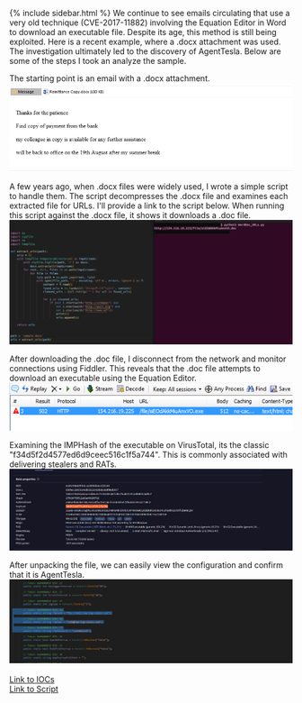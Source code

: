 {% include sidebar.html %}
We continue to see emails circulating that use a very old technique (CVE-2017-11882) involving the Equation Editor in Word to download an executable file. Despite its age, this method is still being exploited. Here is a recent example, where a .docx attachment was used. The investigation ultimately led to the discovery of AgentTesla. Below are some of the steps I took an analyze the sample.


The starting point is an email with a .docx attachment.
<br>
<a href="Screenshots/AT_811_1.png"> 
<img src="Screenshots/AT_811_1.png">
</a>
<br>

A few years ago, when .docx files were widely used, I wrote a simple script to handle them. The script decompresses the .docx file and examines each extracted file for URLs. I'll provide a link to the script below. When running this script against the .docx file, it shows it downloads a .doc file.
<br>
<a href="Screenshots/AT_811_2.png"> 
<img src="Screenshots/AT_811_2.png">
</a>
<br>

After downloading the .doc file, I disconnect from the network and monitor connections using Fiddler. This reveals that the .doc file attempts to download an executable using the Equation Editor.
<br>
<a href="Screenshots/AT_811_3.png"> 
<img src="Screenshots/AT_811_3.png">
</a>
<br>

Examining the IMPHash of the executable on VirusTotal, its the classic "f34d5f2d4577ed6d9ceec516c1f5a744". This is commonly associated with delivering stealers and RATs.
<br>
<a href="Screenshots/AT_811_4.png"> 
<img src="Screenshots/AT_811_4.png">
</a>
<br>

After unpacking the file, we can easily view the configuration and confirm that it is AgentTesla.
<br>
<a href="Screenshots/AT_811_5.png"> 
<img src="Screenshots/AT_811_5.png">
</a>
<br>
<br>
<a href="https://github.com/mcsx03/mcsx03.github.io/blob/main/IOCs/2024_08_13_AgentTesla">Link to IOCs</a>
<br>
<a href="https://github.com/mcsx03/mcsx03.github.io/blob/main/Scripts/WordDocx_URLs.py">Link to Script</a>